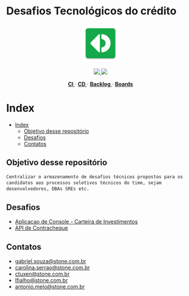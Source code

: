 <p align="center">
    <h1><strong>Desafios Tecnológicos do crédito</strong></h1>
</p>
<p align="center">
    <img width=20% src="StoneLogo.png">
</p>

<p align="center">
    <a href="https://dotnet.microsoft.com/download">
        <img src="https://img.shields.io/badge/.NET%20Core-v2.2%2B-blueviolet">
    </a>
    <a href="https://stonepagamentos.visualstudio.com/finprods-Credit/_build?definitionId=1223">
        <img src="https://stonepagamentos.visualstudio.com/finprods-Credit/_apis/build/status/CreditApi-CI?branchName=master">
    </a>
</p>

<p align="center">
    <a href="https://stonepagamentos.visualstudio.com/finprods-Credit/_build?definitionId=1223">
        <strong>CI</strong>
    </a>
    ·
    <a href="https://stonepagamentos.visualstudio.com/finprods-Credit/_release?definitionId=2">
        <strong>CD</strong>
    </a>
    ·
    <a href="https://stonepagamentos.visualstudio.com/finprods-Credit/_backlogs/backlog/finprods-Credit%20Team/Backlog%20items">
        <strong>Backlog</strong>
    </a>
    ·
    <a href="https://stonepagamentos.visualstudio.com/finprods-Credit/_boards/directory">
        <strong>Boards</strong>
    </a>
</p>

# Index

- [Index](#index)
  - [Objetivo desse repositório](#objetivo-desse-repositório)
  - [Desafios](#desafios)
  - [Contatos](#contatos)

## Objetivo desse repositório

    Centralizar o armazenamento de desafios técnicos propostos para os candidatos aos processos seletivos técnicos do time, sejam desenvolvedores, DBAs SREs etc.


## Desafios
- [Aplicacao de Console - Carteira de Investimentos](https://github.com/stone-payments/credit-tech-challenges/Aplicacao-de-Console-de-Carteira-de-Investimentos/README.md)
- [API de Contracheque](https://github.com/stone-payments/credit-tech-challenges/API-de-Contracheque/README.md)
  
## Contatos
- gabriel.souza@stone.com.br
- carolina.serrao@stone.com.br
- ctuxen@stone.com.br
- lfialho@stone.com.br
- antonio.melo@stone.com.br